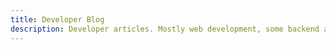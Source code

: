 ```yaml
---
title: Developer Blog
description: Developer articles. Mostly web development, some backend and mobile applications development related as well.
---
```


<BlogList/>
<script setup>
import BlogList from './dev-blog/components/BlogList.vue'
</script>
